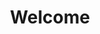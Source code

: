 ---
sidebar_label: Welcome
title: Welcome
displayed_sidebar: tutorialSidebar
sidebar_position: 1
---